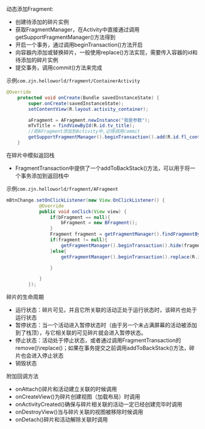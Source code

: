 动态添加Fragment:
- 创建待添加的碎片实例
- 获取FragmentManager，在Activity中直接通过调用getSupportFragmentManager()方法得到
- 开启一个事务，通过调用beginTransaction()方法开启
- 向容器内添加或替换碎片，一般使用replace()方法实现，需要传入容器的id和待添加的碎片实例
- 提交事务，调用commit()方法来完成

示例`com.zjn.helloworld/fragment/ContainerActivity`

```java
@Override
    protected void onCreate(Bundle savedInstanceState) {
        super.onCreate(savedInstanceState);
        setContentView(R.layout.activity_container);

        aFragment = AFragment.newInstance("我是参数");
        mTvTitle = findViewById(R.id.tv_title);
        //把AFragment添加到Activity中,记得调用commit
        getSupportFragmentManager().beginTransaction().add(R.id.fl_container,aFragment,"a").commitAllowingStateLoss();
    }
```
在碎片中模拟返回栈
- FragmentTransaction中提供了一个addToBackStack()方法，可以用于将一个事务添加到返回栈中

示例`com.zjn.helloworld/fragment/AFragment`

```java
mBtnChange.setOnClickListener(new View.OnClickListener() {
            @Override
            public void onClick(View view) {
                if(bFragment == null){
                    bFragment = new BFragment();
                }
                Fragment fragment = getFragmentManager().findFragmentByTag("a");
                if(fragment != null){
                    getFragmentManager().beginTransaction().hide(fragment).add(R.id.fl_container,bFragment).addToBackStack(null).commitAllowingStateLoss();
                }else{
                    getFragmentManager().beginTransaction().replace(R.id.fl_container,bFragment).addToBackStack(null).commitAllowingStateLoss();

                }

            }
        });
```
碎片的生命周期
- 运行状态：碎片可见，并且它所关联的活动正处于运行状态时，该碎片也处于运行状态
- 暂停状态：当一个活动进入暂停状态时（由于另一个未占满屏幕的活动被添加到了栈顶），与它相关联的可见碎片就会进入暂停状态。
- 停止状态：活动处于停止状态，或者通过调用FragmentTransaction的remove()\replace()；如果在事务提交之前调用addToBackStack()方法，碎片也会进入停止状态
- 销毁状态

附加回调方法
- onAttach()碎片和活动建立关联的时候调用
- onCreateView()为碎片创建视图（加载布局）时调用
- onActivityCreated()确保与碎片相关联的活动一定已经创建完毕时调用
- onDestroyView()当与碎片关联的视图被移除时候调用
- onDetach()碎片和活动解除关联时调用